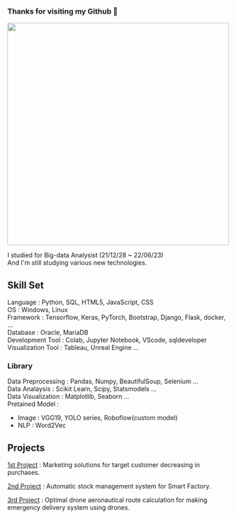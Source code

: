 ### Thanks for visiting my Github 👋

<img src = "https://user-images.githubusercontent.com/96767467/175222361-15131b04-89ab-4808-89f8-9cc1e9b51dc3.jpg" width = "500" height = "500"/>

I studied for Big-data Analysist (21/12/28 ~ 22/06/23)  
And I'm still studying various new technologies.

## Skill Set
Language : Python, SQL, HTML5, JavaScript, CSS  
OS : Windows, Linux  
Framework : Tensorflow, Keras, PyTorch, Bootstrap, Django, Flask, docker,  ...  
Database : Oracle, MariaDB  
Development Tool : Colab, Jupyter Notebook, VScode, sqldeveloper  
Visualization Tool : Tableau, Unreal Engine ...  

### Library
Data Preprocessing : Pandas, Numpy, BeautifulSoup, Selenium ...  
Data Analaysis : Scikit Learn, Scipy, Statsmodels ...  
Data Visualization : Matplotlib, Seaborn ...  
Pretained Model : 
  - Image : VGG19, YOLO series, Roboflow(custom model)
  - NLP : Word2Vec  

## Projects

[1st Project](https://github.com/MiddleJo/Marketing_solutions_for_target_customer) : Marketing solutions for target customer decreasing in purchases.

[2nd Project](https://github.com/MiddleJo/Automatic_stock_management) : Automatic stock management system for Smart Factory.

[3rd Project](https://github.com/MiddleJo/SkyRoad_for_Drone) : Optimal drone aeronautical route calculation for making emergency delivery system using drones.
